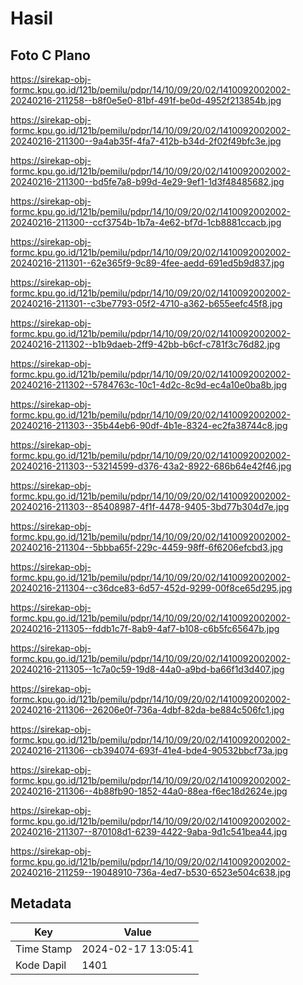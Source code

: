 # Hasil

## Foto C Plano

https://sirekap-obj-formc.kpu.go.id/121b/pemilu/pdpr/14/10/09/20/02/1410092002002-20240216-211258--b8f0e5e0-81bf-491f-be0d-4952f213854b.jpg

https://sirekap-obj-formc.kpu.go.id/121b/pemilu/pdpr/14/10/09/20/02/1410092002002-20240216-211300--9a4ab35f-4fa7-412b-b34d-2f02f49bfc3e.jpg

https://sirekap-obj-formc.kpu.go.id/121b/pemilu/pdpr/14/10/09/20/02/1410092002002-20240216-211300--bd5fe7a8-b99d-4e29-9ef1-1d3f48485682.jpg

https://sirekap-obj-formc.kpu.go.id/121b/pemilu/pdpr/14/10/09/20/02/1410092002002-20240216-211300--ccf3754b-1b7a-4e62-bf7d-1cb8881ccacb.jpg

https://sirekap-obj-formc.kpu.go.id/121b/pemilu/pdpr/14/10/09/20/02/1410092002002-20240216-211301--62e365f9-9c89-4fee-aedd-691ed5b9d837.jpg

https://sirekap-obj-formc.kpu.go.id/121b/pemilu/pdpr/14/10/09/20/02/1410092002002-20240216-211301--c3be7793-05f2-4710-a362-b655eefc45f8.jpg

https://sirekap-obj-formc.kpu.go.id/121b/pemilu/pdpr/14/10/09/20/02/1410092002002-20240216-211302--b1b9daeb-2ff9-42bb-b6cf-c781f3c76d82.jpg

https://sirekap-obj-formc.kpu.go.id/121b/pemilu/pdpr/14/10/09/20/02/1410092002002-20240216-211302--5784763c-10c1-4d2c-8c9d-ec4a10e0ba8b.jpg

https://sirekap-obj-formc.kpu.go.id/121b/pemilu/pdpr/14/10/09/20/02/1410092002002-20240216-211303--35b44eb6-90df-4b1e-8324-ec2fa38744c8.jpg

https://sirekap-obj-formc.kpu.go.id/121b/pemilu/pdpr/14/10/09/20/02/1410092002002-20240216-211303--53214599-d376-43a2-8922-686b64e42f46.jpg

https://sirekap-obj-formc.kpu.go.id/121b/pemilu/pdpr/14/10/09/20/02/1410092002002-20240216-211303--85408987-4f1f-4478-9405-3bd77b304d7e.jpg

https://sirekap-obj-formc.kpu.go.id/121b/pemilu/pdpr/14/10/09/20/02/1410092002002-20240216-211304--5bbba65f-229c-4459-98ff-6f6206efcbd3.jpg

https://sirekap-obj-formc.kpu.go.id/121b/pemilu/pdpr/14/10/09/20/02/1410092002002-20240216-211304--c36dce83-6d57-452d-9299-00f8ce65d295.jpg

https://sirekap-obj-formc.kpu.go.id/121b/pemilu/pdpr/14/10/09/20/02/1410092002002-20240216-211305--fddb1c7f-8ab9-4af7-b108-c6b5fc65647b.jpg

https://sirekap-obj-formc.kpu.go.id/121b/pemilu/pdpr/14/10/09/20/02/1410092002002-20240216-211305--1c7a0c59-19d8-44a0-a9bd-ba66f1d3d407.jpg

https://sirekap-obj-formc.kpu.go.id/121b/pemilu/pdpr/14/10/09/20/02/1410092002002-20240216-211306--26206e0f-736a-4dbf-82da-be884c506fc1.jpg

https://sirekap-obj-formc.kpu.go.id/121b/pemilu/pdpr/14/10/09/20/02/1410092002002-20240216-211306--cb394074-693f-41e4-bde4-90532bbcf73a.jpg

https://sirekap-obj-formc.kpu.go.id/121b/pemilu/pdpr/14/10/09/20/02/1410092002002-20240216-211306--4b88fb90-1852-44a0-88ea-f6ec18d2624e.jpg

https://sirekap-obj-formc.kpu.go.id/121b/pemilu/pdpr/14/10/09/20/02/1410092002002-20240216-211307--870108d1-6239-4422-9aba-9d1c541bea44.jpg

https://sirekap-obj-formc.kpu.go.id/121b/pemilu/pdpr/14/10/09/20/02/1410092002002-20240216-211259--19048910-736a-4ed7-b530-6523e504c638.jpg


## Metadata

| Key        | Value               |
| ---------- | ------------------- |
| Time Stamp | 2024-02-17 13:05:41 |
| Kode Dapil | 1401                |



